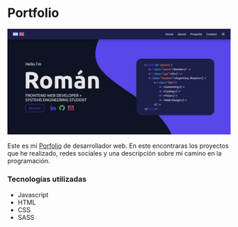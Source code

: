 # Portfolio

![img](./assets/Portfolio-Screen.png)

Este es mi [Porfolio]() de desarrollador web. En este encontraras los proyectos que he realizado, redes sociales y una descripción sobre mi camino en la programación.

### Tecnologías utilizadas
- Javascript
- HTML
- CSS
- SASS